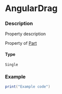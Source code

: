 # AngularDrag
### Description
Property description

Property of [Part](/classes/Part/)

#### Type
`Single`

### Example
```lua
print("Example code")
```
